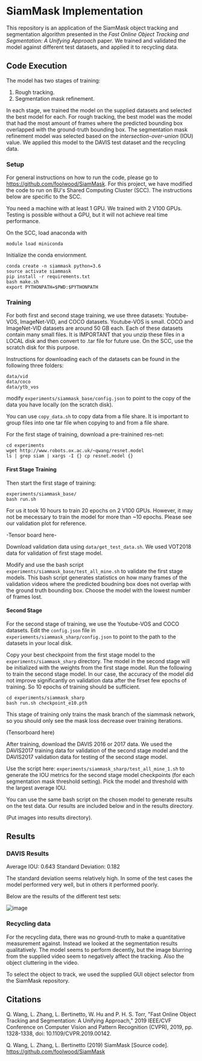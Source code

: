 # SiamMask Implementation

This repository is an application of the SiamMask object tracking and segmentation algorithm presented in the *Fast Online Object Tracking and Segmentation: A Unifying Approach* paper. We trained and validated the model against different test datasets, and applied it to recycling data.

## Code Execution

The model has two stages of training:

1. Rough tracking.
2. Segmentation mask refinement.

In each stage, we trained the model on the supplied datasets and selected the best model for each. For rough tracking, the best model was the model that had the most amount of frames where the predicted bounding box overlapped with the ground-truth bounding box. The segmentation mask refinement model was selected based on the *intersection-over-union* (IOU) value. We applied this model to the DAVIS test dataset and the recycling data.

### Setup

For general instructions on how to run the code, please go to https://github.com/foolwood/SiamMask. For this project, we have modified the code to run on BU's Shared Computing Cluster (SCC). The instructions below are specific to the SCC.

You need a machine with at least 1 GPU. We trained with 2 V100 GPUs. Testing is possible without a GPU, but it will not achieve real time performance.

On the SCC, load anaconda with 

```module load miniconda```

Initialize the conda enviornment.
```
conda create -n siammask python=3.6
source activate siammask
pip install -r requirements.txt
bash make.sh
export PYTHONPATH=$PWD:$PYTHONPATH
```

### Training 

For both first and second stage training, we use three datasets: Youtube-VOS, ImageNet-VID, and COCO datasets. Youtube-VOS is small. COCO and ImageNet-VID datasets are around 50 GB each. Each of these datasets contain many small files. It is IMPORTANT that you unzip these files in a LOCAL disk and then convert to .tar file for future use. On the SCC, use the scratch disk for this purpose.

Instructions for downloading each of the datasets can be found in the following three folders:

```
data/vid
data/coco
data/ytb_vos
```

modify ```experiments/siammask_base/config.json``` to point to the copy of the data  you have locally (on the scratch disk).

You can use ```copy_data.sh``` to copy data from a file share. It is important to group files into one tar file when copying to and from a file share.

For the first stage of training, download a pre-trainined res-net:

```
cd experiments
wget http://www.robots.ox.ac.uk/~qwang/resnet.model
ls | grep siam | xargs -I {} cp resnet.model {}
```

#### First Stage Training
Then start the first stage of training:
```
experiments/siammask_base/
bash run.sh
```

For us it took 10 hours to train 20 epochs on 2 V100 GPUs. However, it may not be mecessary to train the model for more than ~10 epochs. Please see our validation plot for reference.

-Tensor board here-

Download validation data using ```data/get_test_data.sh```. We used VOT2018 data for validation of first stage model.

Modify and use the bash script ```experiments/siammask_base/test_all_mine.sh``` to validate the first stage models. This bash script generates statistics on how many frames of the validation videos where the predicted boudning box does not overlap with the ground truth bounding box. Choose the model with the lowest number of frames lost.

#### Second Stage

For the second stage of training, we use the Youtube-VOS and COCO datasets. Edit the ```config.json``` file in ```experiements/siammask_sharp/config.json``` to point to the path to the datasets in your local disk. 

Copy your best checkpoint from the first stage model to the ```experiments/siammask_sharp``` directory. The model in the second stage will be initialized with the weights from the first stage model. Run the following to train the second stage model. In our case, the accuracy of the model did not improve significantly on validation data after the firset few epochs of training. So 10 epochs of training should be sufficient.

```
cd experiments/siammask_sharp
bash run.sh checkpoint_e10.pth
```

This stage of training only trains the mask branch of the siammask network, so you should only see the mask loss decrease over training iterations.

(Tensorboard here)

After training, download the DAVIS 2016 or 2017 data. We used the DAVIS2017 training data for validation of the second stage model and the DAVIS2017 validation data for testing of the second stage model.

Use the script here: ```experiments/siammask_sharp/test_all_mine_1.sh``` to generate the IOU metrics for the second stage model checkpoints (for each segmentation mask threshold setting). Pick the model and threshold with the largest average IOU.

You can use the same bash script on the chosen model to generate results on the test data. Our results are included below and in the results directory.

(Put images into results directory).

## Results

### DAVIS Results
Average IOU: 0.643
Standard Deviation: 0.182

The standard deviation seems relatively high. In some of the test cases the model performed very well, but in others it performed poorly.

Below are the results of the different test sets:

![image](https://user-images.githubusercontent.com/17884767/116179448-5e9cfb80-a6e5-11eb-8ddd-f82f0a24d469.png)

### Recycling data
For the recycling data, there was no ground-truth to make a quantitative measurement against. Instead we looked at the segmentation results qualitatively. The model seems to perform decently, but the image blurring from the supplied video seem to negatively affect the tracking. Also the object cluttering in the video.

To select the object to track, we used the supplied GUI object selector from the SiamMask repository.

## Citations

Q. Wang, L. Zhang, L. Bertinetto, W. Hu and P. H. S. Torr, "Fast Online Object Tracking and Segmentation: A Unifying Approach," 2019 IEEE/CVF Conference on Computer Vision and Pattern Recognition (CVPR), 2019, pp. 1328-1338, doi: 10.1109/CVPR.2019.00142.

Q. Wang, L. Zhang, L. Bertinetto (2019) SiamMask [Source code]. https://github.com/foolwood/SiamMask 
